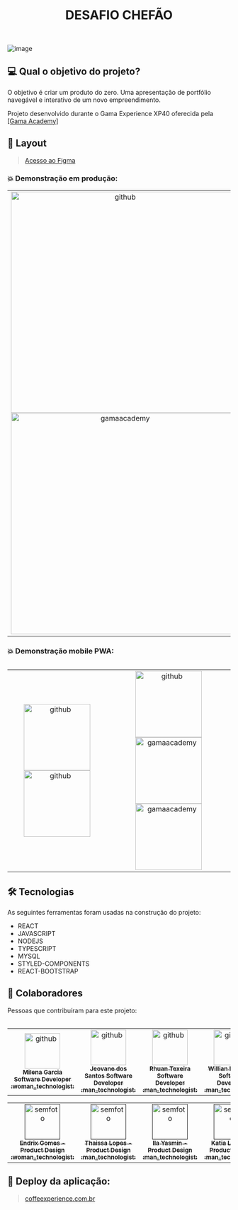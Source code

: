 

<h1 align="center">DESAFIO CHEFÃO</h1><BR>
  
  ![image](https://user-images.githubusercontent.com/85361518/162359670-0786ba04-4a5f-4acb-9521-9506665945bb.png)


## 💻 Qual o objetivo do projeto?

O objetivo é criar um produto do zero. Uma apresentação de portfólio navegável e interativo de um novo empreendimento.

Projeto desenvolvido durante o Gama Experience XP40 oferecida pela  <a href="https://www.gama.academy/gama-experience/desenvolvimento-full-stack">[Gama Academy]</a>

## 🎨 Layout

> [Acesso ao Figma](https://www.figma.com/file/3bcNuV2QxvIwtEjIY262vt/Desafio-Chefão?node-id=2%3A2) 

### :boom: Demonstração em produção:
<table align="center">
  <tr>
     <td align="center">
        <img src="https://i.imgur.com/bhTZ0eJ.png" width="500px;" alt="github"/><br>
            <img alt="gamaacademy" title="#gamaacademy" src="https://i.imgur.com/dQFG4fA.png" width="500px">
        <sub>
        </sub>
      </a>
    </td>
      <td align="center">
        <img src="https://i.imgur.com/iqLBwcP.png" width="500px;" alt="github"/><br>
      <img alt="gamaacademy" title="#gamaacademy" src="https://i.imgur.com/A1nG7cn.png" width="500px">
    </td>   
</tr>
<table/>

### :boom: Demonstração mobile PWA:

<table align="center">
  <tr>
     <td align="center">
        <img src="https://i.imgur.com/OGPzu6Y.jpg" width="150px;" alt="github"/>
         <img src="https://i.imgur.com/5ooelnH.jpg" width="150px;" alt="github"/><br>
        <sub>
        </sub>
      </a>
    </td>
       <td align="center">
        <img src="https://i.imgur.com/JJnh5gv.jpg" width="150px;" alt="github"/>
      <img alt="gamaacademy" title="#gamaacademy" src="https://i.imgur.com/jVUauSh.jpg" width="150px">
   <img alt="gamaacademy" title="#gamaacademy" src="https://i.imgur.com/6oMb85m.jpg" width="150px">
    </td>   

</tr>
<table/>

## 🛠 Tecnologias

As seguintes ferramentas foram usadas na construção do projeto:

- REACT
- JAVASCRIPT
- NODEJS
- TYPESCRIPT
- MYSQL
- STYLED-COMPONENTS
- REACT-BOOTSTRAP

## 🤝 Colaboradores

Pessoas que contribuíram para este projeto:
<table align="center">
  <tr>
     <td align="center">
      <a href="https://github.com/lenamsst">
        <img src="https://avatars.githubusercontent.com/u/85361518?v=4" width="80px;" alt="github"/><br>
        <sub>
          <b> Milena Garcia Software Developer :woman_technologist:</b>
        </sub>
      </a>       
    </td>
      <td align="center">
      <a href="https://github.com/jeovanedossantossantos">
        <img src="https://i.imgur.com/drwsBzm.jpg" width="80px;" alt="github"/><br>
        <sub>
          <b>Jeovane dos Santos Software Developer :man_technologist:</b>
        </sub>
      </a>
    </td>
    <td align="center">
      <a href="https://github.com/Knziee">
        <img src="https://avatars.githubusercontent.com/u/89425394?v=4" width="80px;" alt="github"/><br>
        <sub>
          <b>Rhuan Texeira Software Developer :man_technologist:</b>
        </sub>
      </a>
    </td>
    <td align="center">
      <a href="https://github.com/thewillian">
        <img src="https://avatars.githubusercontent.com/u/94011078?v=4" width="80px;" alt="github"/><br>
        <sub>
          <b>Willian Monteiro Software Developer :man_technologist:</b>
        </sub>
      </a>
    </td> 
      <td align="center">
      <a href="https://github.com/Wandrade38">
        <img src="https://avatars.githubusercontent.com/u/94203285?v=4" width="80px;" alt="github"/><br>
        <sub>
          <b>Washington Carvalho Software Developer :man_technologist:</b>
        </sub>
      </a>
    </td> 
      </tr>
</table>
<table align="center">
  <tr>
    <td align="center">
      <a href="">
        <img src="https://i.imgur.com/01ywrcN.png" width="80px;" alt="semfoto"/><br>
        <sub>
          <b>Endrix Gomes - Product Design :woman_technologist:</b>
        </sub>
      </a>
    </td> 
    <td align="center">
      <a href="">
        <img src="https://i.imgur.com/01ywrcN.png" width="80px;" alt="semfoto"/><br>
        <sub>
          <b>Thaissa Lopes - Product Design :man_technologist:</b>
        </sub>
      </a>
    </td> 
    <td align="center">
      <a href="">
        <img src="https://i.imgur.com/01ywrcN.png" width="80px;" alt="semfoto"/><br>
        <sub>
          <b>Ila Yasmin - Product Design :man_technologist:</b>
        </sub>
      </a>
    </td>
     <td align="center">
      <a href="">
        <img src="https://i.imgur.com/01ywrcN.png" width="80px;" alt="semfoto"/><br>
        <sub>
          <b>Katia Lisboa - Product Design :man_technologist:</b>
        </sub>
      </a>
    </td> 
                                                                                                                      
                                                                                                                      
  </tr>
</table>

## :rocket: Deploy da aplicação:

> [coffeexperience.com.br](https://coffeexp.vercel.app/)
